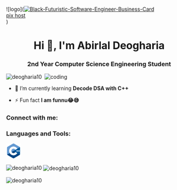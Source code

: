 ![logo](<a href="https://ibb.co/V2XtbrJ"><img src="https://i.ibb.co/TmzkJpY/Black-Futuristic-Software-Engineer-Business-Card.png" alt="Black-Futuristic-Software-Engineer-Business-Card" border="0"></a><br /><a target='_blank' href='https://imgbb.com/'>pix host</a><br />)
<h1 align="center">Hi 👋, I'm Abirlal Deogharia</h1>
<h3 align="center">2nd Year Computer Science Engineering Student</h3>
<img align="right" alt="coding" width="400" src="https://user-images.githubusercontent.com/55389276/140866485-8fb1c876-9a8f-4d6a-98dc-08c4981eaf70.gif"

<p align="left"> <img src="https://komarev.com/ghpvc/?username=deogharia10&label=Profile%20views&color=0e75b6&style=flat" alt="deogharia10" /> </p>

- 🌱 I’m currently learning **Decode DSA with C++**

- ⚡ Fun fact **I am funnu😂😅**

<h3 align="left">Connect with me:</h3>
<p align="left">
</p>

<h3 align="left">Languages and Tools:</h3>
<p align="left"> <a href="https://www.w3schools.com/cpp/" target="_blank" rel="noreferrer"> <img src="https://raw.githubusercontent.com/devicons/devicon/master/icons/cplusplus/cplusplus-original.svg" alt="cplusplus" width="40" height="40"/> </a> </p>

<p><img align="left" src="https://github-readme-stats.vercel.app/api/top-langs?username=deogharia10&show_icons=true&locale=en&layout=compact" alt="deogharia10" /></p>

<p>&nbsp;<img align="center" src="https://github-readme-stats.vercel.app/api?username=deogharia10&show_icons=true&locale=en" alt="deogharia10" /></p>

<p><img align="center" src="https://github-readme-streak-stats.herokuapp.com/?user=deogharia10&" alt="deogharia10" /></p>
